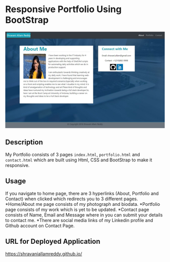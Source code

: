 # Responsive Portfolio Using BootStrap

<img src="/assets/images/portfolio_home.jpg" alt="home">


## Description

My Portfolio consists of 3 pages `index.html`, `portfolio.html` and `contact.html` which are built using 
Html, CSS and BootStrap to make it responsive.

## Usage

If you navigate to home page, there are 3 hyperlinks (About, Portfolio and Contact) when clicked which redirects you to 3 different pages.
*Home/About me page consists of my photograph and biodata.
*Portfolio page consists of my work which is yet to be updated.
*Contact page consists of Name, Email and Message where in you can submit your details to contact me.
*There are social media links of my Linkedin profile and Github account on Contact Page.


## URL for Deployed Application

https://shravaniallamreddy.github.io/